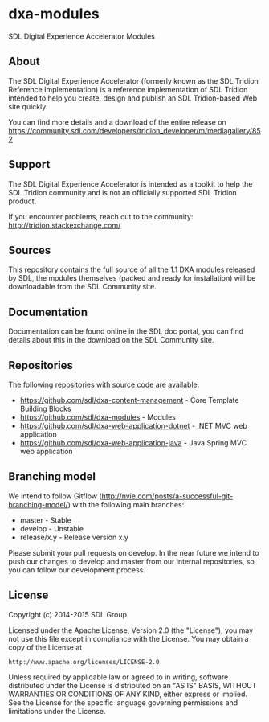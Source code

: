 dxa-modules
===
SDL Digital Experience Accelerator Modules


About
-----
The SDL Digital Experience Accelerator (formerly known as the SDL Tridion Reference Implementation) is a reference implementation of SDL Tridion intended to help you create, design and publish an SDL Tridion-based Web site quickly.

You can find more details and a download of the entire release on https://community.sdl.com/developers/tridion_developer/m/mediagallery/852


Support
---------------
The SDL Digital Experience Accelerator is intended as a toolkit to help the SDL Tridion community and is not an officially supported SDL Tridion product.

If you encounter problems, reach out to the community: http://tridion.stackexchange.com/


Sources
-------

This repository contains the full source of all the 1.1 DXA modules released by SDL, the modules themselves (packed and ready for installation) will be downloadable from the SDL Community site.


Documentation
-------------

Documentation can be found online in the SDL doc portal, you can find details about this in the download on the SDL Community site.


Repositories
------------

The following repositories with source code are available:

 - https://github.com/sdl/dxa-content-management - Core Template Building Blocks
 - https://github.com/sdl/dxa-modules - Modules
 - https://github.com/sdl/dxa-web-application-dotnet - .NET MVC web application
 - https://github.com/sdl/dxa-web-application-java - Java Spring MVC web application


Branching model
---------------

We intend to follow Gitflow (http://nvie.com/posts/a-successful-git-branching-model/) with the following main branches:

 - master - Stable 
 - develop - Unstable
 - release/x.y - Release version x.y

Please submit your pull requests on develop. In the near future we intend to push our changes to develop and master from our internal repositories, so you can follow our development process.


License
-------
Copyright (c) 2014-2015 SDL Group.

Licensed under the Apache License, Version 2.0 (the "License");
you may not use this file except in compliance with the License.
You may obtain a copy of the License at

	http://www.apache.org/licenses/LICENSE-2.0

Unless required by applicable law or agreed to in writing, software distributed under the License is distributed on an "AS IS" BASIS, WITHOUT WARRANTIES OR CONDITIONS OF ANY KIND, either express or implied.
See the License for the specific language governing permissions and limitations under the License.
